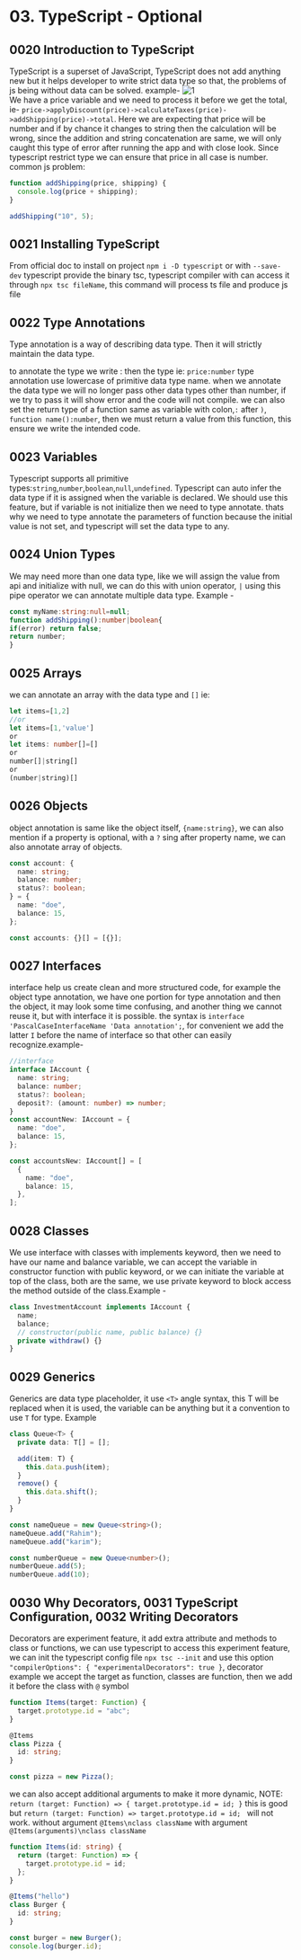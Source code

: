 # 03. TypeScript - Optional

## 0020 Introduction to TypeScript

TypeScript is a superset of JavaScript, TypeScript does not add anything new but it helps developer to write strict data type so that, the problems of js being without data can be solved. example-
![1](../images/0020%20Introduction%20to%20TypeScript.png)  
We have a price variable and we need to process it before we get the total, ie- `price->applyDiscount(price)->calculateTaxes(price)->addShipping(price)->total`. Here we are expecting that price will be number and if by chance it changes to string then the calculation will be wrong, since the addition and string concatenation are same, we will only caught this type of error after running the app and with close look. Since typescript restrict type we can ensure that price in all case is number.
common js problem:

```js
function addShipping(price, shipping) {
  console.log(price + shipping);
}

addShipping("10", 5);
```

## 0021 Installing TypeScript

From official doc
to install on project `npm i -D typescript` or with `--save-dev` typescript provide the binary tsc, typescript compiler with can access it through `npx tsc fileName`, this command will process ts file and produce js file

## 0022 Type Annotations

Type annotation is a way of describing data type. Then it will strictly maintain the data type.

to annotate the type we write : then the type ie: `price:number` type annotation use lowercase of primitive data type name.
when we annotate the data type we will no longer pass other data types other than number, if we try to pass it will show error and the code will not compile. we can also set the return type of a function same as variable with colon,`:` after `)`, `function name():number`, then we must return a value from this function, this ensure we write the intended code.

## 0023 Variables

Typescript supports all primitive types:`string`,`number`,`boolean`,`null`,`undefined`. Typescript can auto infer the data type if it is assigned when the variable is declared. We should use this feature, but if variable is not initialize then we need to type annotate. thats why we need to type annotate the parameters of function because the initial value is not set, and typescript will set the data type to any.

## 0024 Union Types

We may need more than one data type, like we will assign the value from api and initialize with null, we can do this with union operator, `|` using this pipe operator we can annotate multiple data type. Example -

```ts
const myName:string:null=null;
function addShipping():number|boolean{
if(error) return false;
return number;
}
```

## 0025 Arrays

we can annotate an array with the data type and `[]` ie:

```ts
let items=[1,2]
//or
let items=[1,'value']
or
let items: number[]=[]
or
number[]|string[]
or
(number|string)[]

```

## 0026 Objects

object annotation is same like the object itself, `{name:string}`, we can also mention if a property is optional, with a `?` sing after property name, we can also annotate array of objects.

```ts
const account: {
  name: string;
  balance: number;
  status?: boolean;
} = {
  name: "doe",
  balance: 15,
};

const accounts: {}[] = [{}];
```

## 0027 Interfaces

interface help us create clean and more structured code, for example the object type annotation, we have one portion for type annotation and then the object, it may look some time confusing, and another thing we cannot reuse it, but with interface it is possible. the syntax is `interface 'PascalCaseInterfaceName 'Data annotation';`, for convenient we add the latter `I` before the name of interface so that other can easily recognize.example-

```ts
//interface
interface IAccount {
  name: string;
  balance: number;
  status?: boolean;
  deposit?: (amount: number) => number;
}
const accountNew: IAccount = {
  name: "doe",
  balance: 15,
};

const accountsNew: IAccount[] = [
  {
    name: "doe",
    balance: 15,
  },
];
```

## 0028 Classes

We use interface with classes with implements keyword, then we need to have our name and balance variable, we can accept the variable in constructor function with public keyword, or we can initiate the variable at top of the class, both are the same, we use private keyword to block access the method outside of the class.Example -

```ts
class InvestmentAccount implements IAccount {
  name;
  balance;
  // constructor(public name, public balance) {}
  private withdraw() {}
}
```

## 0029 Generics

Generics are data type placeholder, it use `<T>` angle syntax, this T will be replaced when it is used, the variable can be anything but it a convention to use `T` for type. Example

```ts
class Queue<T> {
  private data: T[] = [];

  add(item: T) {
    this.data.push(item);
  }
  remove() {
    this.data.shift();
  }
}

const nameQueue = new Queue<string>();
nameQueue.add("Rahim");
nameQueue.add("karim");

const numberQueue = new Queue<number>();
numberQueue.add(5);
numberQueue.add(10);
```

## 0030 Why Decorators, 0031 TypeScript Configuration, 0032 Writing Decorators

Decorators are experiment feature, it add extra attribute and methods to class or functions, we can use typescript to access this experiment feature, we can init the typescript config file `npx tsc --init` and use this option ` "compilerOptions": { "experimentalDecorators": true }`, decorator example
we accept the target as function, classes are function, then we add it before the class with `@` symbol

```ts
function Items(target: Function) {
  target.prototype.id = "abc";
}

@Items
class Pizza {
  id: string;
}

const pizza = new Pizza();
```

we can also accept additional arguments to make it more dynamic,
NOTE:` return (target: Function) => { target.prototype.id = id; }` this is good but `return (target: Function) => target.prototype.id = id; ` will not work. without argument `@Items\nclass className` with argument `@Items(arguments)\nclass className`

```ts
function Items(id: string) {
  return (target: Function) => {
    target.prototype.id = id;
  };
}

@Items("hello")
class Burger {
  id: string;
}

const burger = new Burger();
console.log(burger.id);
```
